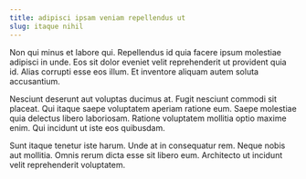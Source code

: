 ```yaml
---
title: adipisci ipsam veniam repellendus ut
slug: itaque nihil
---
```


Non qui minus et labore qui. Repellendus id quia facere ipsum molestiae adipisci in unde. Eos sit dolor eveniet velit reprehenderit ut provident quia id. Alias corrupti esse eos illum. Et inventore aliquam autem soluta accusantium.

Nesciunt deserunt aut voluptas ducimus at. Fugit nesciunt commodi sit placeat. Qui itaque saepe voluptatem aperiam ratione eum. Saepe molestiae quia delectus libero laboriosam. Ratione voluptatem mollitia optio maxime enim. Qui incidunt ut iste eos quibusdam.

Sunt itaque tenetur iste harum. Unde at in consequatur rem. Neque nobis aut mollitia. Omnis rerum dicta esse sit libero eum. Architecto ut incidunt velit reprehenderit voluptatem.
